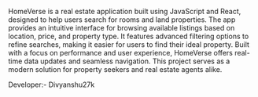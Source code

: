 

HomeVerse is a real estate application built using JavaScript and React, designed to help users search for rooms and land properties. 
The app provides an intuitive interface for browsing available listings based on location, price, and property type.
It features advanced filtering options to refine searches, making it easier for users to find their ideal property. 
Built with a focus on performance and user experience, HomeVerse offers real-time data updates and seamless navigation. 
This project serves as a modern solution for property seekers and real estate agents alike.

Developer:- Divyanshu27k
